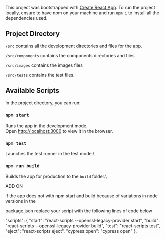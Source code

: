 This project was bootstrapped with [Create React App](https://github.com/facebook/create-react-app). To run the project locally, ensure to have npm on your machine and run `npm i` to install all the dependencies used.

## Project Directory

`/src` contains all the development directories and files for the app.

`/src/components` contains the components directories and files

`/src/images` contains the images files

`/src/tests` contains the test files.

## Available Scripts

In the project directory, you can run:

### `npm start`

Runs the app in the development mode.\
Open [http://localhost:3000](http://localhost:3000) to view it in the browser.

### `npm test`

Launches the test runner in the test mode.\

### `npm run build`

Builds the app for production to the `build` folder.\



ADD ON

if the app does not with npm start and build because of variations in node versions in the 

package.json replace your script with the following lines of code below 

 "scripts": {
    "start": "react-scripts --openssl-legacy-provider start",
    "build": "react-scripts --openssl-legacy-provider build",
    "test": "react-scripts test",
    "eject": "react-scripts eject",
    "cypress:open": "cypress open"
  },
